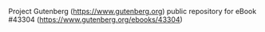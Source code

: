 Project Gutenberg (https://www.gutenberg.org) public repository for eBook #43304 (https://www.gutenberg.org/ebooks/43304)
